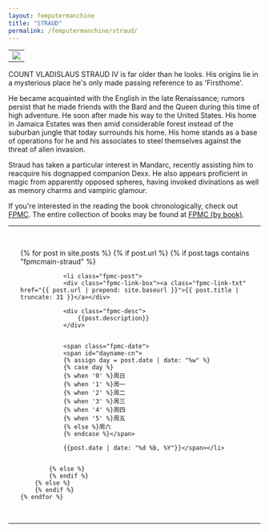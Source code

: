 ```yaml
---
layout: femputermanchine
title: "STRAUD"
permalink: /femputermanchine/straud/
---
```


<html>
<head>
<meta charset="utf-8">

</head>

<body>

<div id="fpmc-intro">
<table class="inline-imgtbl-l">
<tr>
<td><img class="inline-img" src="{{ site.url }}/assets/tb/straud3.jpg"></td>
</tr>
</table>
<p>COUNT VLADISLAUS STRAUD IV is far older than he looks. His origins lie in a mysterious place he's only made passing reference to as 'Firsthome'.</p>
<p>He became acquainted with the English in the late Renaissance; rumors persist that he made friends with the Bard and the Queen during this time of high adventure. He soon after made his way to the United States. His home in Jamaica Estates was then amid considerable forest instead of the suburban jungle that today surrounds his home. His home stands as a base of operations for he and his associates to steel themselves against the threat of alien invasion.</p>
<p>Straud has taken a particular interest in Mandarc, recently assisting him to reacquire his dognapped companion Dexx. He also appears proficient in magic from apparently opposed spheres, having invoked divinations as well as memory charms and vampiric glamour.</p>
<p>If you're interested in the reading the book chronologically, check out <a href="{{ '/femputermanchine/' | prepend: site.url }}">FPMC</a>. The entire collection of books may be found at <a href="{{ '/femputermanchine/books/' | prepend: site.url }}">FPMC (by book)</a>.</p>
</div>

<hr>
<br/>

<ul>
	{% for post in site.posts %}
        {% if post.url %}
			{% if post.tags contains "fpmcmain-straud" %}

		        <li class="fpmc-post">
				<div class="fpmc-link-box"><a class="fpmc-link-txt" href="{{ post.url | prepend: site.baseurl }}">{{ post.title | truncate: 31 }}</a></div>

				<div class="fpmc-desc">
					{{post.description}}
				</div>

		
				<span class="fpmc-date">
				<span id="dayname-cn">
				{% assign day = post.date | date: "%w" %}
				{% case day %}
				{% when '0' %}周日
				{% when '1' %}周一
				{% when '2' %}周二
				{% when '3' %}周三
				{% when '4' %}周四
				{% when '5' %}周五
				{% else %}周六
				{% endcase %}</span>

				{{post.date | date: "%d %b, %Y"}}</span></li>


			{% else %}	
			{% endif %}
		{% else %}
        {% endif %}
    {% endfor %}
</ul>

<br>

<hr>


</body>
</html>





